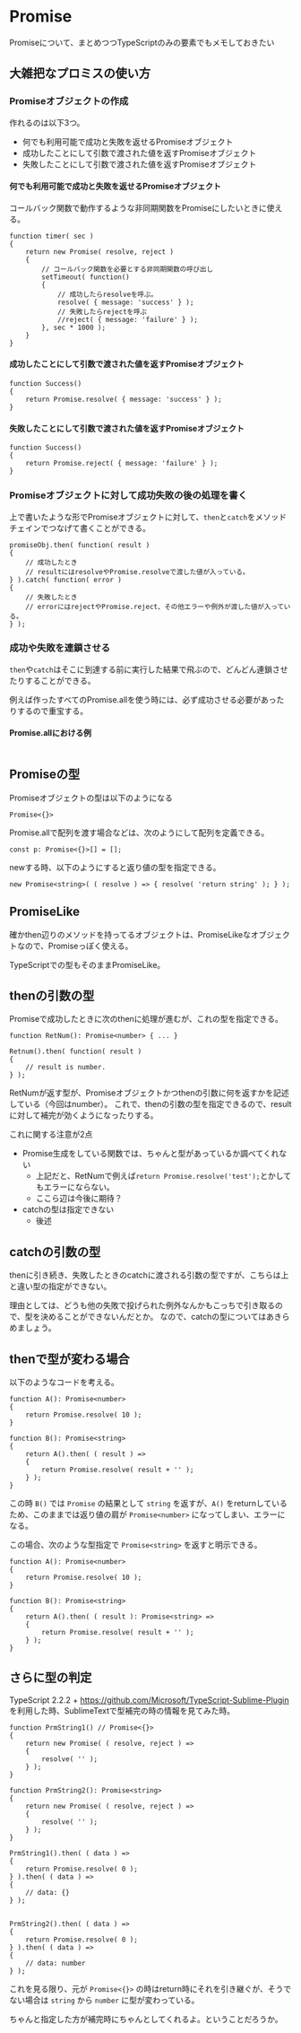 # Promise

Promiseについて、まとめつつTypeScriptのみの要素でもメモしておきたい

## 大雑把なプロミスの使い方

### Promiseオブジェクトの作成

作れるのは以下3つ。

* 何でも利用可能で成功と失敗を返せるPromiseオブジェクト
* 成功したことにして引数で渡された値を返すPromiseオブジェクト
* 失敗したことにして引数で渡された値を返すPromiseオブジェクト

#### 何でも利用可能で成功と失敗を返せるPromiseオブジェクト

コールバック関数で動作するような非同期関数をPromiseにしたいときに使える。

```
function timer( sec )
{
	return new Promise( resolve, reject )
	{
		// コールバック関数を必要とする非同期関数の呼び出し
		setTimeout( function()
		{
			// 成功したらresolveを呼ぶ。
			resolve( { message: 'success' } );
			// 失敗したらrejectを呼ぶ
			//reject( { message: 'failure' } );
		}, sec * 1000 );
	}
}
```

#### 成功したことにして引数で渡された値を返すPromiseオブジェクト

```
function Success()
{
	return Promise.resolve( { message: 'success' } );
}
```

#### 失敗したことにして引数で渡された値を返すPromiseオブジェクト

```
function Success()
{
	return Promise.reject( { message: 'failure' } );
}
```

### Promiseオブジェクトに対して成功失敗の後の処理を書く

上で書いたような形でPromiseオブジェクトに対して、`then`と`catch`をメソッドチェインでつなげて書くことができる。

```
promiseObj.then( function( result )
{
	// 成功したとき
	// resultにはresolveやPromise.resolveで渡した値が入っている。
} ).catch( function( error )
{
	// 失敗したとき
	// errorにはrejectやPromise.reject、その他エラーや例外が渡した値が入っている。
} );
```

### 成功や失敗を連鎖させる

`then`や`catch`はそこに到達する前に実行した結果で飛ぶので、どんどん連鎖させたりすることができる。

例えば作ったすべてのPromise.allを使う時には、必ず成功させる必要があったりするので重宝する。

#### Promise.allにおける例

```
```

## Promiseの型

Promiseオブジェクトの型は以下のようになる

```
Promise<{}>
```

Promise.allで配列を渡す場合などは、次のようにして配列を定義できる。

```
const p: Promise<{}>[] = [];
```

newする時、以下のようにすると返り値の型を指定できる。

```
new Promise<string>( ( resolve ) => { resolve( 'return string' ); } );
```

## PromiseLike

確かthen辺りのメソッドを持ってるオブジェクトは、PromiseLikeなオブジェクトなので、Promiseっぽく使える。

TypeScriptでの型もそのままPromiseLike。

## thenの引数の型

Promiseで成功したときに次のthenに処理が進むが、これの型を指定できる。

```
function RetNum(): Promise<number> { ... }

Retnum().then( function( result )
{
	// result is number.
} );
```

RetNumが返す型が、Promiseオブジェクトかつthenの引数に何を返すかを記述している（今回はnumber）。
これで、thenの引数の型を指定できるので、resultに対して補完が効くようになったりする。

これに関する注意が2点

* Promise生成をしている関数では、ちゃんと型があっているか調べてくれない
	* 上記だと、RetNumで例えば`return Promise.resolve('test');`とかしてもエラーにならない。
	* ここら辺は今後に期待？
* catchの型は指定できない
	* 後述

## catchの引数の型

thenに引き続き、失敗したときのcatchに渡される引数の型ですが、こちらは上と違い型の指定ができない。

理由としては、どうも他の失敗で投げられた例外なんかもこっちで引き取るので、型を決めることができないんだとか。
なので、catchの型についてはあきらめましょう。


## thenで型が変わる場合

以下のようなコードを考える。

```
function A(): Promise<number>
{
	return Promise.resolve( 10 );
}

function B(): Promise<string>
{
	return A().then( ( result ) =>
	{
		return Promise.resolve( result + '' );
	} );
}
```

この時 `B()` では `Promise` の結果として `string` を返すが、`A()` をreturnしているため、このままでは返り値の肩が `Promise<number>` になってしまい、エラーになる。

この場合、次のような型指定で `Promise<string>` を返すと明示できる。


```
function A(): Promise<number>
{
	return Promise.resolve( 10 );
}

function B(): Promise<string>
{
	return A().then( ( result ): Promise<string> =>
	{
		return Promise.resolve( result + '' );
	} );
}
```

## さらに型の判定

TypeScript 2.2.2 + https://github.com/Microsoft/TypeScript-Sublime-Plugin を利用した時、SublimeTextで型補完の時の情報を見てみた時。

```
function PrmString1() // Promise<{}>
{
	return new Promise( ( resolve, reject ) =>
	{
		resolve( '' );
	} );
}

function PrmString2(): Promise<string>
{
	return new Promise( ( resolve, reject ) =>
	{
		resolve( '' );
	} );
}

PrmString1().then( ( data ) =>
{
	return Promise.resolve( 0 );
} ).then( ( data ) =>
{
	// data: {}
} );


PrmString2().then( ( data ) =>
{
	return Promise.resolve( 0 );
} ).then( ( data ) =>
{
	// data: number
} );
```

これを見る限り、元が `Promise<{}>` の時はreturn時にそれを引き継ぐが、そうでない場合は `string` から `number` に型が変わっている。

ちゃんと指定した方が補完時にちゃんとしてくれるよ。ということだろうか。


